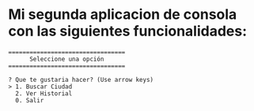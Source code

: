 #  Mi segunda aplicacion de consola con las siguientes funcionalidades:

```
=================================
      Seleccione una opción
=================================

? Que te gustaria hacer? (Use arrow keys)
> 1. Buscar Ciudad
  2. Ver Historial
  0. Salir

```